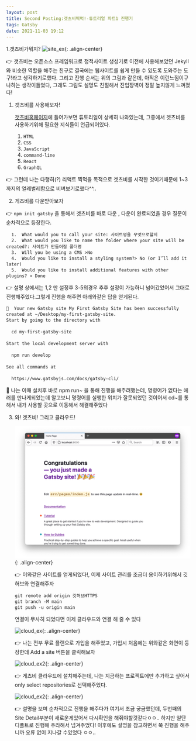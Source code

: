 ```yaml
---
layout: post
title: Second Posting:갯츠비찍먹!-튜토리얼 파트1 진행기
tags: Gatsby
date: 2021-11-03 19:12
---
```


1.갯츠비가뭐지?
![site_ex](https://www.gatsbyjs.com/static/0fd27b745c1de708f034eaf97c4416e0/5df5d/deployment-workflow.png){: .align-center}

👉 갯츠비는 오픈소스 프레임워크로 정적사이트 생성기로 이전에 사용해보았던 Jekyll와 비슷한 역할을 해주는 친구로 결국에는 웹사이트를 쉽게 만들 수 있도록 도와주는 도구!라고 생각하기로했다.
그리고 진행 순서는 위의 그림과 같은데, 아직은 이런느낌이구나하는 생각이들었다, 그래도 그림도 설명도 친절해서 진입장벽이 정말 높지않게 느껴졌다!

1. 갯츠비를 사용해보자!

   <a href="https://www.gatsbyjs.com/docs/tutorial/part-0/">갯츠비홈페이지</a>에 들어가보면 튜토리얼이 상세히 나와있는데, 그중에서 겟츠비를 사용하기위해 필요한 지식들이 언급되어있다.

   1. `HTML`
   2. `CSS`
   3. `JavaScript`
   4. `command-line`
   5. `React`
   6. `GraphQL`

👉 그런데 나는 다행히(?) 리액트 찍먹을 목적으로 겟츠비를 시작한 것이기때문에 1~3까지의 얼레벌레함으로 비벼보기로했다^^..

2. 게츠비를 다운받아보자

👉 `npm init gatsby` 을 통해서 겟츠비를 바로 다운 , 다운이 완료되었을 경우 질문이 순차적으로 등장한다.

      1.  What would you to call your site: 사이트명을 무엇으로할지
      2.  What would you like to name the folder where your site will be created?: 사이트가 만들어질 폴더명
      3.  Will you be using a CMS >No
      4.  Would you like to install a styling system?> No (or I’ll add it later)
      5.  Would you like to install additional features with other plugins? > Done

👉 설명 상에서는 1,2 만 설정후 3-5의경우 추후 설정이 가능하니 넘어갔었어서 그대로 진행해주었다.그렇게 진행을 해주면 아래와같은 답을 얻게된다.

```
🎉  Your new Gatsby site My First Gatsby Site has been successfully
created at ~/Desktop/my-first-gatsby-site.
Start by going to the directory with

  cd my-first-gatsby-site

Start the local development server with

  npm run develop

See all commands at

  https://www.gatsbyjs.com/docs/gatsby-cli/
```

🤔 나는 이때 설치후 바로 npm run~ 을 통해 진행을 해주려했는데, 명령어가 없다는 에러를 만나게되었는데 알고보니 명령어를 실행한 위치가 잘못되었던 것이어서 cd~를 통해서 내가 사용할 곳으로 이동해서 해결해주었다

3. 와! 겟츠비! 그리고 클라우드!

   ![site_ex](/localhost-new-site.png){: .align-center}

   👉 이와같은 사이트를 얻게되었다!, 이제 사이트 관리를 조금더 용이하기위해서 깃허브와 연결해주자

   ```
   git remote add origin 깃허브HTTPS
   git branch -M main
   git push -u origin main
   ```

   연결이 무사히 되었다면 이제 클라우드와 연결 해 줄 수 있다

   ![cloud_ex](https://www.gatsbyjs.com/static/9c130998b561f1770834309715c99d5b/5df5d/01-create-a-site-button.png){: .align-center}

   👉 나는 전부 무료 플랜으로 가입을 해주었고, 가입시 처음에는 위와같은 화면이 등장한데 Add a site 버튼을 클릭해보자

   ![cloud_ex2](https://www.gatsbyjs.com/static/4fd11cb2e4af910ca099f70d12aa8421/5df5d/05-github-gatsby-cloud-permissions.png){: .align-center}

   👉 게츠비 클라우드에 설치해주는데, 나는 지금하는 프로젝트에만 추가하고 싶어서 only select repositories로 선택해주었다.

   ![cloud_ex2](https://www.gatsbyjs.com/static/4c20fbda1fdeea993b3c0ce797a3e7b2/5df5d/07-add-site-details.png){: .align-center}

   👉 설명을 보며 순차적으로 진행을 해주다가 여기서 조금 궁금했던데, 두번째의 Site Detail부분이 새로운게있어서 다시확인을 해줘야할것같다ㅇㅇ.. 하지만 일단 디폴트로 진행해 주라해서 넘겨주었다!
   이후에도 설명을 참고하면서 쭉 진행을 해주니까 오류 없이 지나갈 수있었다 ㅇㅇ..
